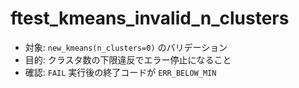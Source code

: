 ﻿# ftest_kmeans_invalid_n_clusters

- 対象: `new_kmeans(n_clusters=0)` のバリデーション
- 目的: クラスタ数の下限違反でエラー停止になること
- 確認: `FAIL` 実行後の終了コードが `ERR_BELOW_MIN`

